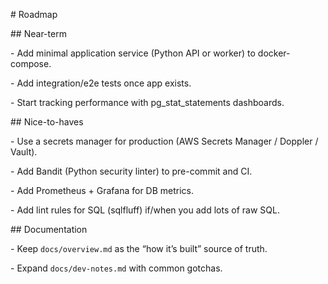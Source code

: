 \# Roadmap



\## Near-term

\- Add minimal application service (Python API or worker) to docker-compose.

\- Add integration/e2e tests once app exists.

\- Start tracking performance with pg\_stat\_statements dashboards.



\## Nice-to-haves

\- Use a secrets manager for production (AWS Secrets Manager / Doppler / Vault).

\- Add Bandit (Python security linter) to pre-commit and CI.

\- Add Prometheus + Grafana for DB metrics.

\- Add lint rules for SQL (sqlfluff) if/when you add lots of raw SQL.



\## Documentation

\- Keep `docs/overview.md` as the “how it’s built” source of truth.

\- Expand `docs/dev-notes.md` with common gotchas.



